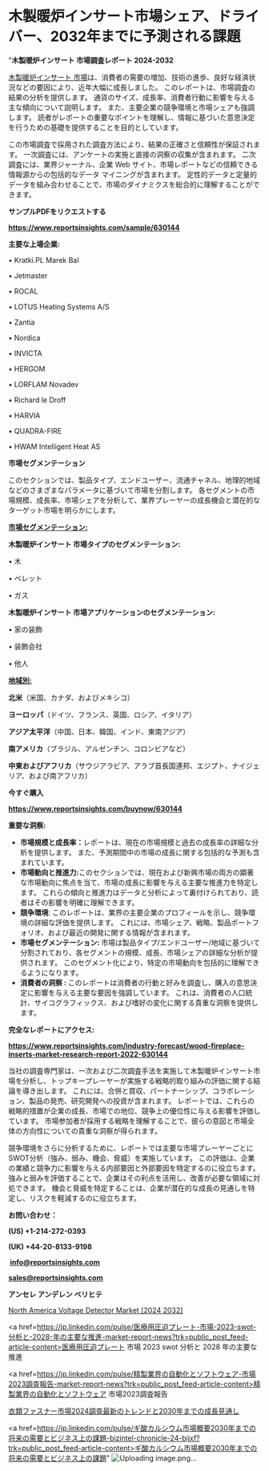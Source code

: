 # 木製暖炉インサート市場シェア、ドライバー、2032年までに予測される課題

"<strong>木製暖炉インサート 市場調査レポート 2024-2032</strong>

<a href=https://www.reportsinsights.com/sample/630144>木製暖炉インサート 市場</a>は、消費者の需要の増加、技術の進歩、良好な経済状況などの要因により、近年大幅に成長しました。 このレポートは、市場調査の結果の分析を提供します。 通貨のサイズ、成長率、消費者行動に影響を与える主な傾向について説明します。 また、主要企業の競争環境と市場シェアも強調します。 読者がレポートの重要なポイントを理解し、情報に基づいた意思決定を行うための基礎を提供することを目的としています。

この市場調査で採用された調査方法により、結果の正確さと信頼性が保証されます。 一次調査には、アンケートの実施と直接の洞察の収集が含まれます。 二次調査には、業界ジャーナル、企業 Web サイト、市場レポートなどの信頼できる情報源からの包括的なデータ マイニングが含まれます。 定性的データと定量的データを組み合わせることで、市場のダイナミクスを総合的に理解することができます。

<strong><b>サンプルPDFをリクエストする</b></strong>

<a href=https://www.reportsinsights.com/sample/630144><strong><u>https://www.reportsinsights.com/sample/630144</u></strong></a>

<strong>主要な上場企業:</strong>

• Kratki.PL Marek Bal

• Jetmaster

• ROCAL

• LOTUS Heating Systems A/S

• Zantia

• Nordica

• INVICTA

• HERGOM

• LORFLAM Novadev

• Richard le Droff

• HARVIA

• QUADRA-FIRE

• HWAM Intelligent Heat AS

<strong>市場セグメンテーション</strong>

このセクションでは、製品タイプ、エンドユーザー、流通チャネル、地理的地域などのさまざまなパラメータに基づいて市場を分割します。 各セグメントの市場規模、成長率、市場シェアを分析して、業界プレーヤーの成長機会と潜在的なターゲット市場を明らかにします。

<strong><u>市場セグメンテーション</u></strong><strong><u>:</u></strong>

<strong>木製暖炉インサート 市場タイプのセグメンテーション:</strong>

• 木

• ペレット

• ガス

<strong>木製暖炉インサート 市場アプリケーションのセグメンテーション:</strong>

• 家の装飾

• 装飾会社

• 他人

<strong><u>地域別</u></strong><strong><u>:</u></strong>

<strong>北米</strong>（米国、カナダ、およびメキシコ）

<strong>ヨーロッパ</strong>（ドイツ、フランス、英国、ロシア、イタリア）

<strong>アジア太平洋</strong>（中国、日本、韓国、インド、東南アジア）

<strong>南アメリカ</strong>（ブラジル、アルゼンチン、コロンビアなど）

<strong>中東およびアフリカ</strong>（サウジアラビア、アラブ首長国連邦、エジプト、ナイジェリア、および南アフリカ）

<strong>今すぐ購入</strong>

<a href=https://www.reportsinsights.com/buynow/630144><strong><u>https://www.reportsinsights.com/buynow/630144</u></strong></a>

<strong>重要な洞察:</strong>
<ul>
  <li><strong>市場規模と成長率：</strong>レポートは、現在の市場規模と過去の成長率の詳細な分析を提供します。 また、予測期間中の市場の成長に関する包括的な予測も含まれています。</li>
  <li><strong>市場動向と推進力:</strong>このセクションでは、現在および新興市場の両方の顕著な市場動向に焦点を当て、市場の成長に影響を与える主要な推進力を特定します。 これらの傾向と推進力はデータと分析によって裏付けられており、読者はその影響を明確に理解できます。</li>
  <li><strong>競争環境</strong>: このレポートは、業界の主要企業のプロフィールを示し、競争環境の詳細な評価を提供します。 これには、市場シェア、戦略、製品ポートフォリオ、および最近の開発に関する情報が含まれます。</li>
  <li><strong>市場セグメンテーション: </strong>市場は製品タイプ/エンドユーザー/地域に基づいて分割されており、各セグメントの規模、成長、市場シェアの詳細な分析が提供されます。 このセグメント化により、特定の市場動向を包括的に理解できるようになります。</li>
  <li><strong>消費者の洞察 : </strong>このレポートは消費者の行動と好みを調査し、購入の意思決定に影響を与える主要な要因を強調しています。 これは、消費者の人口統計、サイコグラフィックス、および嗜好の変化に関する貴重な洞察を提供します。</li>
</ul>
<strong>完全なレポートにアクセス:</strong>

<a href=https://www.reportsinsights.com/industry-forecast/wood-fireplace-inserts-market-research-report-2022-630144><strong><u><b>https://www.reportsinsights.com/industry-forecast/wood-fireplace-inserts-market-research-report-2022-630144</b></u></strong></a>

当社の調査専門家は、一次および二次調査手法を実施して木製暖炉インサート市場を分析し、トップキープレーヤーが実施する戦略的取り組みの評価に関する結論を導き出します。 これには、合併と買収、パートナーシップ、コラボレーション、製品の発売、研究開発への投資が含まれます。 レポートでは、これらの戦略的措置が企業の成長、市場での地位、競争上の優位性に与える影響を評価しています。 市場参加者が採用する戦略を理解することで、彼らの意図と市場全体の方向性についての貴重な洞察が得られます。

競争環境をさらに分析するために、レポートでは主要な市場プレーヤーごとにSWOT分析（強み、弱み、機会、脅威）を実施しています。 この評価は、企業の業績と競争力に影響を与える内部要因と外部要因を特定するのに役立ちます。 強みと弱みを評価することで、企業はその利点を活用し、改善が必要な領域に対処できます。 機会と脅威を特定することは、企業が潜在的な成長の見通しを特定し、リスクを軽減するのに役立ちます。

<strong>お問い合わせ：</strong>

<strong>(US) +1-214-272-0393</strong>

<strong>(UK) +44-20-8133-9198</strong>

<strong> </strong><a href=info@reportsinsights.com><strong><u>info@reportsinsights.com</u></strong></a>

<a href=sales@reportsinsights.com><strong><u>sales@reportsinsights.com</u></strong></a>

<strong>アンセレ アンデレン ベリヒテ</strong>

<a href=https://www.linkedin.com/pulse/north-america-voltage-detector-market-2024-1weze/>North America Voltage Detector Market [2024 2032]</a>

<a href=https://jp.linkedin.com/pulse/医療用圧迫プレート-市場-2023-swot-分析と-2028-年の主要な推進-market-report-news?trk=public_post_feed-article-content>医療用圧迫プレート 市場 2023 swot 分析と 2028 年の主要な推進</a>

<a href=https://jp.linkedin.com/pulse/精製業界の自動化とソフトウェア-市場2023調査報告-market-report-news?trk=public_post_feed-article-content>精製業界の自動化とソフトウェア 市場2023調査報告</a>

<a href=https://www.linkedin.com/pulse/衣類ファスナー市場2024調査最新のトレンドと2030年までの成長見通し-reportsinsights-pvt-ltd-qol4f/>衣類ファスナー市場2024調査最新のトレンドと2030年までの成長見通し</a>

<a href=https://jp.linkedin.com/pulse/ギ酸カルシウム市場概要2030年までの将来の需要とビジネス上の課題-bizintel-chronicle-24-bijxf?trk=public_post_feed-article-content>ギ酸カルシウム市場概要2030年までの将来の需要とビジネス上の課題</a>"
![Uploading image.png…]()
